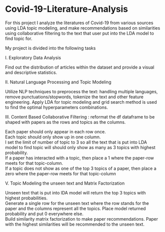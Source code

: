 # Covid-19-Literature-Analysis

For this project I analyze the literatures of Covid-19 from various sources using LDA topic modeling, and make recommendations based on similarities using collaborative filtering to the text that user put into the LDA model to find topic for.

My project is divided into the following tasks

I. Exploratory Data Analysis

Find out the distribution of articles within the dataset and provide a visual and descriptive statistics.

II. Natural Language Processing and Topic Modeling

Utilize NLP techniques to preprocess the text: handling multiple languages, remove punctuations/stopwords, tokenize the text and other feature engineering. Apply LDA for topic modeling and grid search method is used to find the optimal hyperparameters combinations. 

III. Content Based Collaborative Filtering : reformat the df dataframe to be shaped with papers as the rows and topics as the columns.

Each paper should only appear in each row once.<br>
Each topic should only show up in one column.<br>
I set the limit of number of topic to 3 so all the text that is put into LDA model to find topic will should only show as many as 3 topics with highest probability.<br>
If a paper has interacted with a topic, then place a 1 where the paper-row meets for that topic-column.<br>
If a topic does not show as one of the top 3 topics of a paper, then place a zero where the paper-row meets for that topic-column

V. Topic Modeling the unseen text and Matrix Factorization

Unseen text that is put into lDA model will return the top 3 topics with highest probabilities.<br>
Generate a single row for the unseen text where the row stands for the paper and the columns represent all the topics. Place model returned probability and put 0 everywhere else.<br>
Build similarity matrix factorization to make paper recommendations. Paper with the highest similarities will be recommended to the unseen text.
